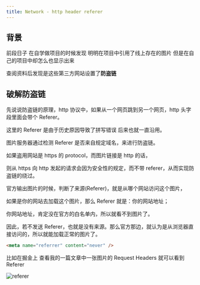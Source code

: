 ```yaml
---
title: Network - http header referer
---
```


## 背景

前段日子 在自学做项目的时候发现 明明在项目中引用了线上存在的图片 但是在自己的项目中却怎么也显示出来

查阅资料后发现是这些第三方网站设置了**防盗链**

## 破解防盗链

先说说防盗链的原理，http 协议中，如果从一个网页跳到另一个网页，http 头字段里面会带个 Referer。

这里的 Referer 是由于历史原因导致了拼写错误 后来也就一直沿用。

图片服务器通过检测 Referer 是否来自规定域名，来进行防盗链。

如果盗用网站是 https 的 protocol，而图片链接是 http 的话，

则从 https 向 http 发起的请求会因为安全性的规定，而不带 referer，从而实现防盗链的绕过。

官方输出图片的时候，判断了来源(Referer)，就是从哪个网站访问这个图片，

如果是你的网站去加载这个图片，那么 Referer 就是：你的网站地址；

你网站地址，肯定没在官方的白名单内，所以就看不到图片了。

因此，若不发送 Referer，也就是没有来源。那么官方那边，就认为是从浏览器直接访问的，所以就能加载正常的图片了。

```html
<meta name="referrer" content="never" />
```

比如在掘金上 查看我的一篇文章中一张图片的 Request Headers 就可以看到 Referer

<img src="https://p3-juejin.byteimg.com/tos-cn-i-k3u1fbpfcp/72178d62f0954e0db383e21b3b55ea9b~tplv-k3u1fbpfcp-zoom-in-crop-mark:3024:0:0:0.awebp" alt="referer" />
